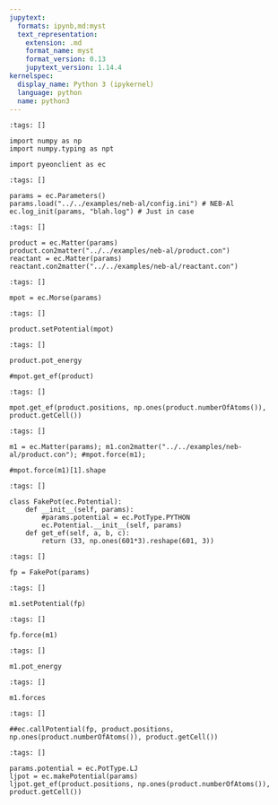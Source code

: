 ```yaml
---
jupytext:
  formats: ipynb,md:myst
  text_representation:
    extension: .md
    format_name: myst
    format_version: 0.13
    jupytext_version: 1.14.4
kernelspec:
  display_name: Python 3 (ipykernel)
  language: python
  name: python3
---
```


```{code-cell} ipython3
:tags: []

import numpy as np
import numpy.typing as npt

import pyeonclient as ec
```

```{code-cell} ipython3
:tags: []

params = ec.Parameters()
params.load("../../examples/neb-al/config.ini") # NEB-Al
ec.log_init(params, "blah.log") # Just in case
```

```{code-cell} ipython3
:tags: []

product = ec.Matter(params)
product.con2matter("../../examples/neb-al/product.con")
reactant = ec.Matter(params)
reactant.con2matter("../../examples/neb-al/reactant.con")
```

```{code-cell} ipython3
:tags: []

mpot = ec.Morse(params)
```

```{code-cell} ipython3
:tags: []

product.setPotential(mpot)
```

```{code-cell} ipython3
:tags: []

product.pot_energy
```

```{code-cell} ipython3
#mpot.get_ef(product)
```

```{code-cell} ipython3
:tags: []

mpot.get_ef(product.positions, np.ones(product.numberOfAtoms()), product.getCell())
```

```{code-cell} ipython3
:tags: []

m1 = ec.Matter(params); m1.con2matter("../../examples/neb-al/product.con"); #mpot.force(m1);
```

```{code-cell} ipython3
#mpot.force(m1)[1].shape
```

```{code-cell} ipython3
:tags: []

class FakePot(ec.Potential):
    def __init__(self, params):
        #params.potential = ec.PotType.PYTHON
        ec.Potential.__init__(self, params)
    def get_ef(self, a, b, c):
        return (33, np.ones(601*3).reshape(601, 3))
```

```{code-cell} ipython3
:tags: []

fp = FakePot(params)
```

```{code-cell} ipython3
:tags: []

m1.setPotential(fp)
```

```{code-cell} ipython3
:tags: []

fp.force(m1)
```

```{code-cell} ipython3
:tags: []

m1.pot_energy
```

```{code-cell} ipython3
:tags: []

m1.forces
```

```{code-cell} ipython3
:tags: []

##ec.callPotential(fp, product.positions, np.ones(product.numberOfAtoms()), product.getCell())
```

```{code-cell} ipython3
:tags: []

params.potential = ec.PotType.LJ
ljpot = ec.makePotential(params)
ljpot.get_ef(product.positions, np.ones(product.numberOfAtoms()), product.getCell())
```
